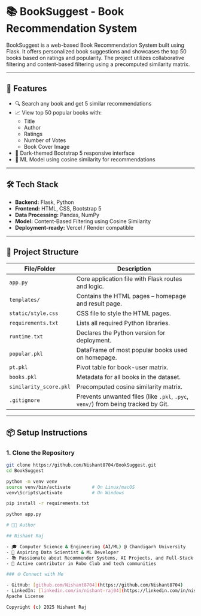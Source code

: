 # 📚 BookSuggest - Book Recommendation System

BookSuggest is a web-based Book Recommendation System built using Flask. It offers personalized book suggestions and showcases the top 50 books based on ratings and popularity. The project utilizes collaborative filtering and content-based filtering using a precomputed similarity matrix.

---

## 🚀 Features

- 🔍 Search any book and get 5 similar recommendations
- 📈 View top 50 popular books with:
  - Title
  - Author
  - Ratings
  - Number of Votes
  - Book Cover Image
- 🎨 Dark-themed Bootstrap 5 responsive interface
- 🧠 ML Model using cosine similarity for recommendations

---

## 🛠️ Tech Stack

- **Backend:** Flask, Python
- **Frontend:** HTML, CSS, Bootstrap 5
- **Data Processing:** Pandas, NumPy
- **Model:** Content-Based Filtering using Cosine Similarity
- **Deployment-ready:** Vercel / Render compatible

---


## 📁 Project Structure
| File/Folder            | Description |
|------------------------|-------------|
| `app.py`               | Core application file with Flask routes and logic. |
| `templates/`           | Contains the HTML pages – homepage and result page. |
| `static/style.css`     | CSS file to style the HTML pages. |
| `requirements.txt`     | Lists all required Python libraries. |
| `runtime.txt`          | Declares the Python version for deployment. |
| `popular.pkl`          | DataFrame of most popular books used on homepage. |
| `pt.pkl`               | Pivot table for book-user matrix. |
| `books.pkl`            | Metadata for all books in the dataset. |
| `similarity_score.pkl` | Precomputed cosine similarity matrix. |
| `.gitignore`           | Prevents unwanted files (like `.pkl`, `.pyc`, `venv/`) from being tracked by Git. |



---

## 📦 Setup Instructions

### 1. Clone the Repository
```bash
git clone https://github.com/Nishant8704/BookSuggest.git
cd BookSuggest

python -m venv venv
source venv/bin/activate        # On Linux/macOS
venv\Scripts\activate           # On Windows

pip install -r requirements.txt

python app.py

# 👨‍💻 Author

## Nishant Raj

- 🎓 Computer Science & Engineering (AI/ML) @ Chandigarh University
- 💼 Aspiring Data Scientist & ML Developer
- 📚 Passionate about Recommender Systems, AI Projects, and Full-Stack Development
- 🤖 Active contributor in Robo Club and tech communities

### 🌐 Connect with Me

- GitHub: [github.com/Nishant8704](https://github.com/Nishant8704)
- LinkedIn: [linkedin.com/in/nishant-raj04](https://linkedin.com/in/nishant-raj04)
Apache License

Copyright (c) 2025 Nishant Raj

